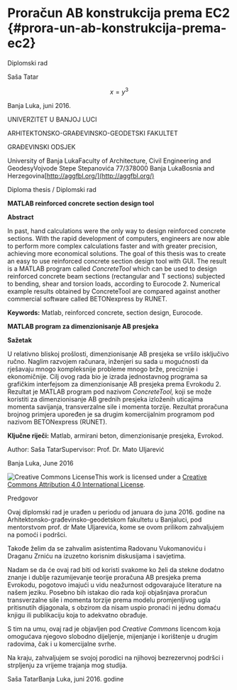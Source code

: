 # Proračun AB konstrukcija prema EC2 {#prora-un-ab-konstrukcija-prema-ec2}

Diplomski rad

Saša Tatar

$$x = y^3$$

Banja Luka, juni 2016.

UNIVERZITET U BANJOJ LUCI

ARHITEKTONSKO-GRAĐEVINSKO-GEODETSKI FAKULTET

GRAĐEVINSKI ODSJEK

University of Banja LukaFaculty of Architecture, Civil Engineering and GeodesyVojvode Stepe Stepanovića 77/378000 Banja LukaBosnia and Herzegovina[http://aggfbl.org/](http://aggfbl.org/)

Diploma thesis / Diplomski rad

**MATLAB reinforced concrete section design tool**

**Abstract**

In past, hand calculations were the only way to design reinforced concrete sections. With the rapid development of computers, engineers are now able to perform more complex calculations faster and with greater precision, achieving more economical solutions. The goal of this thesis was to create an easy to use reinforced concrete section design tool with GUI. The result is a MATLAB program called _ConcreteTool_ which can be used to design reinforced concrete beam sections \(rectangular and T sections\) subjected to bending, shear and torsion loads, according to Eurocode 2. Numerical example results obtained by ConcreteTool are compared against another commercial software called BETONexpress by RUNET.

**Keywords:** Matlab, reinforced concrete, section design, Eurocode.

**MATLAB program za dimenzionisanje AB presjeka**

**Sažetak**

U relativno bliskoj prošlosti, dimenzionisanje AB presjeka se vršilo isključivo ručno. Naglim razvojem računara, inženjeri su sada u mogućnosti da rješavaju mnogo kompleksnije probleme mnogo brže, preciznije i ekonomičnije. Cilj ovog rada bio je izrada jednostavnog programa sa grafičkim interfejsom za dimenzionisanje AB presjeka prema Evrokodu 2. Rezultat je MATLAB program pod nazivom _ConcreteTool,_ koji se može koristiti za dimenzionisanje AB grednih presjeka izloženih uticajima momenta savijanja, transverzalne sile i momenta torzije. Rezultat proračuna brojnog primjera upoređen je sa drugim komercijalnim programom pod nazivom BETONexpress \(RUNET\).

**Ključne riječi:** Matlab, armirani beton, dimenzionisanje presjeka, Evrokod.

Author: Saša TatarSupervisor: Prof. Dr. Mato Uljarević

Banja Luka, June 2016

![Creative Commons License](export/assets/creative_commons_license.png)This work is licensed under a [Creative Commons Attribution 4.0 International License](http://creativecommons.org/licenses/by/4.0/).

Predgovor

Ovaj diplomski rad je urađen u periodu od januara do juna 2016. godine na Arhitektonsko-građevinsko-geodetskom fakultetu u Banjaluci, pod mentorstvom prof. dr Mate Uljarevića, kome se ovom prilikom zahvaljujem na pomoći i podršci.

Takođe želim da se zahvalim asistentima Radovanu Vukomanoviću i Draganu Zrniću na izuzetno korisnim diskusijama i savjetima.

Nadam se da će ovaj rad biti od koristi svakome ko želi da stekne dodatno znanje i dublje razumijevanje teorije proračuna AB presjeka prema Evrokodu, pogotovo imajući u vidu neažurnost odgovarajuće literature na našem jeziku. Posebno bih istakao dio rada koji objašnjava proračun transverzalne sile i momenta torzije prema modelu promjenljivog ugla pritisnutih dijagonala, s obzirom da nisam uspio pronaći ni jednu domaću knjigu ili publikaciju koja to adekvatno obrađuje.

S tim na umu, ovaj rad je objavljen pod _Creative Commons_ licencom koja omogućava njegovo slobodno dijeljenje, mijenjanje i korištenje u drugim radovima, čak i u komercijalne svrhe.

Na kraju, zahvaljujem se svojoj porodici na njihovoj bezrezervnoj podršci i strpljenju za vrijeme trajanja mog studija.

Saša TatarBanja Luka, juni 2016. godine

